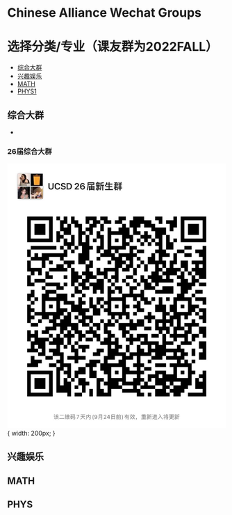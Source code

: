 # Chinese Alliance Wechat Groups

# 选择分类/专业（课友群为2022FALL）
- [综合大群](#综合大群)
- [兴趣娱乐](#兴趣娱乐)
- [MATH](#MATH)
- [PHYS1](#PHYS)


## 综合大群
- 

### 26届综合大群
![image info](QRCodes/综合大群/26.jpg){ width: 200px; }


## 兴趣娱乐
## MATH
## PHYS
